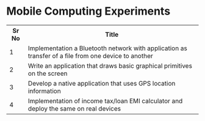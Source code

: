 <h1>Mobile Computing Experiments</h1>
<table>
  <tr>
    <th>Sr No</th>
    <th>Title</th>
  </tr>
  <tr>
    <td>1</td>
    <td>Implementation a Bluetooth network with application as transfer of a file from one device to another</td>
  </tr>
  <tr>
    <td>2</td>
    <td>Write an application that draws basic graphical primitives on the screen</td>
  </tr>
  <tr>
    <td>3</td>
    <td>Develop a native application that uses GPS location information</td>
  </tr>
  <tr>
    <td>4</td>
    <td>Implementation of income tax/loan EMI calculator and deploy the same on real devices</td>
  </tr>
</table>

